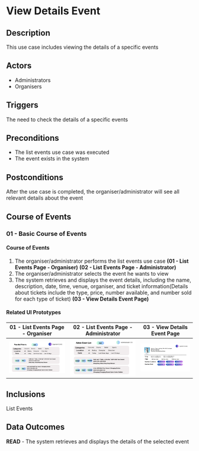 # View Details Event

## Description

This use case includes viewing the details of a specific events

## Actors

- Administrators
- Organisers

## Triggers

The need to check the details of a specific events

## Preconditions

- The list events use case was executed
- The event exists in the system

## Postconditions

After the use case is completed, the organiser/administrator will see all relevant details about the event

## Course of Events

### 01 - Basic Course of Events

#### Course of Events
1. The organiser/administrator performs the list events use case **(01 - List Events Page - Organiser)** **(02 - List Events Page - Administrator)**
2. The organiser/administrator selects the event he wants to view
3. The system retrieves and displays the event details, including the name, description, date, time, venue, organiser, and ticket information(Details about tickets include the type, price, number available, and number sold for each type of ticket) **(03 - View Details Event Page)**

#### Related UI Prototypes
| 01 - List Events Page - Organiser                             | 02 - List Events Page - Administrator| 03 - View Details Event Page                         |
|---|---|------------------------------------------------------|
| ![List Events Page - Organiser](../ui/ListEvents(Organiser).png) | ![02 - List Events Page - Administrator](../ui/ListEvents(Administrator).png)| ![ View Details Event Page](../ui/ViewDetailsEvent.png) |

## Inclusions
List Events

## Data Outcomes
**READ** - The system retrieves and displays the details of the selected event
